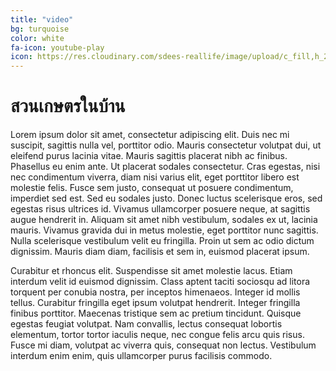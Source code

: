 ```yaml
---
title: "video"
bg: turquoise
color: white
fa-icon: youtube-play
icon: https://res.cloudinary.com/sdees-reallife/image/upload/c_fill,h_220,w_220,r_max/v1545220367/elena-koycheva-774495-unsplash.png
---
```

# สวนเกษตรในบ้าน

Lorem ipsum dolor sit amet, consectetur adipiscing elit. Duis nec mi suscipit, sagittis nulla vel, porttitor odio. Mauris consectetur volutpat dui, ut eleifend purus lacinia vitae. Mauris sagittis placerat nibh ac finibus. Phasellus eu enim ante. Ut placerat sodales consectetur. Cras egestas, nisi nec condimentum viverra, diam nisi varius elit, eget porttitor libero est molestie felis. Fusce sem justo, consequat ut posuere condimentum, imperdiet sed est. Sed eu sodales justo. Donec luctus scelerisque eros, sed egestas risus ultrices id. Vivamus ullamcorper posuere neque, at sagittis augue hendrerit in. Aliquam sit amet nibh vestibulum, sodales ex ut, lacinia mauris. Vivamus gravida dui in metus molestie, eget porttitor nunc sagittis. Nulla scelerisque vestibulum velit eu fringilla. Proin ut sem ac odio dictum dignissim. Mauris diam diam, facilisis et sem in, euismod placerat ipsum.

Curabitur et rhoncus elit. Suspendisse sit amet molestie lacus. Etiam interdum velit id euismod dignissim. Class aptent taciti sociosqu ad litora torquent per conubia nostra, per inceptos himenaeos. Integer id mollis tellus. Curabitur fringilla eget ipsum volutpat hendrerit. Integer fringilla finibus porttitor. Maecenas tristique sem ac pretium tincidunt. Quisque egestas feugiat volutpat. Nam convallis, lectus consequat lobortis elementum, tortor tortor iaculis neque, nec congue felis arcu quis risus. Fusce mi diam, volutpat ac viverra quis, consequat non lectus. Vestibulum interdum enim enim, quis ullamcorper purus facilisis commodo.

